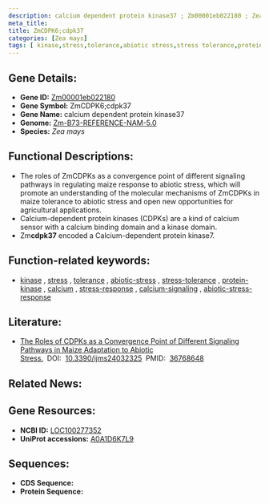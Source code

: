 ```yaml
---
description: calcium dependent protein kinase37 ; Zm00001eb022180 ; Zea mays
meta_title:
title: ZmCDPK6;cdpk37
categories: [Zea mays]
tags: [ kinase,stress,tolerance,abiotic stress,stress tolerance,protein kinase,calcium,stress response,calcium signaling,abiotic stress response ]
---
```


## Gene Details:
- **Gene ID:**	[Zm00001eb022180](https://www.maizegdb.org/gene_center/gene/Zm00001eb022180)
- **Gene Symbol:** ZmCDPK6;cdpk37
- **Gene Name:** calcium dependent protein kinase37
- **Genome:** [Zm-B73-REFERENCE-NAM-5.0](https://www.maizegdb.org/genome/assembly/Zm-B73-REFERENCE-NAM-5.0)
- **Species:** *Zea mays*

## Functional Descriptions:
   - The roles of ZmCDPKs as a convergence point of different signaling pathways in regulating maize response to abiotic stress, which will promote an understanding of the molecular mechanisms of ZmCDPKs in maize tolerance to abiotic stress and open new opportunities for agricultural applications.
   - Calcium-dependent protein kinases (CDPKs) are a kind of calcium sensor with a calcium binding domain and a kinase domain.
   - Zm**cdpk37** encoded a Calcium-dependent protein kinase7.

## Function-related keywords:
- [kinase](/tags/kinase/)&nbsp;,&nbsp;[stress](/tags/stress/)&nbsp;,&nbsp;[tolerance](/tags/tolerance/)&nbsp;,&nbsp;[abiotic-stress](/tags/abiotic-stress/)&nbsp;,&nbsp;[stress-tolerance](/tags/stress-tolerance/)&nbsp;,&nbsp;[protein-kinase](/tags/protein-kinase/)&nbsp;,&nbsp;[calcium](/tags/calcium/)&nbsp;,&nbsp;[stress-response](/tags/stress-response/)&nbsp;,&nbsp;[calcium-signaling](/tags/calcium-signaling/)&nbsp;,&nbsp;[abiotic-stress-response](/tags/abiotic-stress-response/)

## Literature:
   - [The Roles of CDPKs as a Convergence Point of Different Signaling Pathways in Maize Adaptation to Abiotic Stress.]( https://www.ncbi.nlm.nih.gov/pmc/articles/PMC9917105/)&nbsp;&nbsp;DOI:&nbsp;&nbsp;[10.3390/ijms24032325](https://www.ncbi.nlm.nih.gov/pmc/articles/PMC9917105/)&nbsp;&nbsp;PMID:&nbsp;&nbsp;[36768648](https://pubmed.ncbi.nlm.nih.gov/36768648/)

## Related News:

## Gene Resources:
- **NCBI ID:**  [LOC100277352](https://www.ncbi.nlm.nih.gov/gene/?term=LOC100277352)
- **UniProt accessions:** [A0A1D6K7L9](https://www.uniprot.org/uniprotkb/A0A1D6K7L9/entry)



## Sequences:
- **CDS Sequence:**
- **Protein Sequence:**
